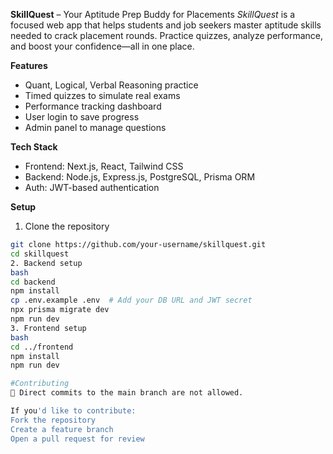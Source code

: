 **SkillQuest** – Your Aptitude Prep Buddy for Placements
*SkillQuest* is a focused web app that helps students and job seekers master aptitude skills needed to crack placement rounds. Practice quizzes, analyze performance, and boost your confidence—all in one place.

**Features**
- Quant, Logical, Verbal Reasoning practice
- Timed quizzes to simulate real exams
- Performance tracking dashboard
- User login to save progress
- Admin panel to manage questions

**Tech Stack**
- Frontend: Next.js, React, Tailwind CSS  
- Backend: Node.js, Express.js, PostgreSQL, Prisma ORM  
- Auth: JWT-based authentication

**Setup**
1. Clone the repository
```bash
git clone https://github.com/your-username/skillquest.git
cd skillquest
2. Backend setup
bash
cd backend
npm install
cp .env.example .env  # Add your DB URL and JWT secret
npx prisma migrate dev
npm run dev
3. Frontend setup
bash
cd ../frontend
npm install
npm run dev

#Contributing
🚫 Direct commits to the main branch are not allowed.

If you'd like to contribute:
Fork the repository
Create a feature branch
Open a pull request for review
